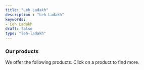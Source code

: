 ```yaml
---
title: "Leh Ladakh"
description : "Leh Ladakh" 
keywords:
- Leh Ladakh
draft: false
type: "leh-ladakh"
---
```


### Our products

We offer the following products. Click on a product to find more.
